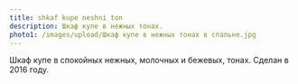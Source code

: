 ```yaml
---
title: shkaf kupe neshni ton
description: Шкаф купе в нежных тонах.
photo1: /images/upload/Шкаф купе в нежных тонах в спальне.jpg
---
```

Шкаф купе в спокойных нежных, молочных и бежевых, тонах. Сделан в 2016 году.


